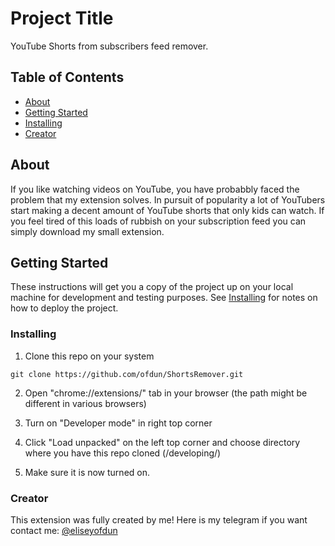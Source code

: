 # Project Title

YouTube Shorts from subscribers feed remover.

## Table of Contents

- [About](#about)
- [Getting Started](#getting_started)
- [Installing](#installing)
- [Creator](#creator)

## About <a name = "about"></a>

If you like watching videos on YouTube, you have probabbly faced the problem that my extension solves. In pursuit of popularity a lot of YouTubers start making a decent amount of YouTube shorts that only kids can watch. If you feel tired of this loads of rubbish on your subscription feed you can simply download my small extension.

## Getting Started <a name = "getting_started"></a>

These instructions will get you a copy of the project up on your local machine for development and testing purposes. See [Installing](#installing) for notes on how to deploy the project.

### Installing <a name = "installing"></a>

1. Clone this repo on your system

```shell
git clone https://github.com/ofdun/ShortsRemover.git
```

2. Open "chrome://extensions/" tab in your browser (the path might be different in various browsers)

3. Turn on "Developer mode" in right top corner

4. Click "Load unpacked" on the left top corner and choose directory where you have this repo cloned (/developing/)

5. Make sure it is now turned on.

### Creator <a name = "creator"></a>

This extension was fully created by me! Here is my telegram if you want contact me: [@eliseyofdun](https://t.me/eliseyofdun)
